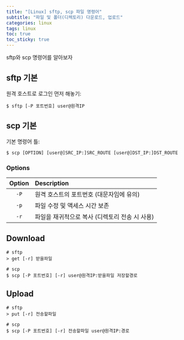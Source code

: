 ```yaml
---
title: "[Linux] sftp, scp 파일 명령어"
subtitle: "파일 및 폴더(디렉토리) 다운로드, 업로드"
categories: linux
tags: linux
toc: true
toc_sticky: true
---
```


sftp와 scp 명령어를 알아보자

## sftp 기본

원격 호스트로 로그인 먼저 해놓기:

```console
$ sftp [-P 포트번호] user@원격IP
```

## scp 기본

기본 명령어 틀:

```console
$ scp [OPTION] [user@]SRC_IP:]SRC_ROUTE [user@]DST_IP:]DST_ROUTE
```

### Options

|Option|Description|
|:--:|:------------------------------|
|`-P`|원격 호스트의 포트번호 (대문자임에 유의)|
|`-p`|파일 수정 및 액세스 시간 보존|
|`-r`|파일을 재귀적으로 복사 (디렉토리 전송 시 사용)|

## Download

```console
# sftp
> get [-r] 받을파일

# scp
$ scp [-P 포트번호] [-r] user@원격IP:받을파일 저장할경로
```

## Upload

```console
# sftp
> put [-r] 전송할파일

# scp
$ scp [-P 포트번호] [-r] 전송할파일 user@원격IP:경로
```
